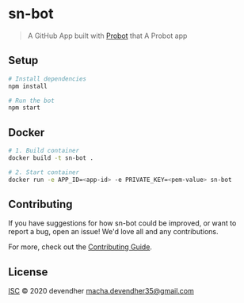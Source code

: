 # sn-bot

> A GitHub App built with [Probot](https://github.com/probot/probot) that A Probot app

## Setup

```sh
# Install dependencies
npm install

# Run the bot
npm start
```

## Docker

```sh
# 1. Build container
docker build -t sn-bot .

# 2. Start container
docker run -e APP_ID=<app-id> -e PRIVATE_KEY=<pem-value> sn-bot
```

## Contributing

If you have suggestions for how sn-bot could be improved, or want to report a bug, open an issue! We'd love all and any contributions.

For more, check out the [Contributing Guide](CONTRIBUTING.md).

## License

[ISC](LICENSE) © 2020 devendher <macha.devendher35@gmail.com>
